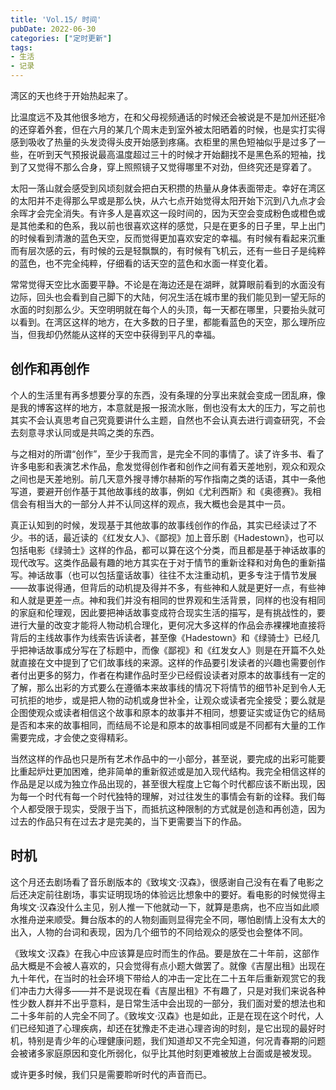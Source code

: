```yaml
---
title: 'Vol.15/ 时间'
pubDate: 2022-06-30
categories: ["定时更新"]
tags:
- 生活
- 记录
---
```


湾区的天也终于开始热起来了。

比温度远不及其他很多地方，在和父母视频通话的时候还会被说是不是加州还挺冷的还穿着外套，但在六月的某几个周末走到室外被太阳晒着的时候，也是实打实得感到吸收了热量的头发烫得头皮开始感到疼痛。衣柜里的黑色短袖似乎是过多了一些，在听到天气预报说最高温度超过三十的时候才开始翻找不是黑色系的短袖，找到了又觉得不那么合身，穿上照照镜子又觉得哪里不对劲，但终究还是穿着了。

太阳一落山就会感受到风顷刻就会把白天积攒的热量从身体表面带走。幸好在湾区的太阳并不走得那么早或是那么快，从六七点开始觉得太阳开始下沉到八九点才会余晖才会完全消失。有许多人是喜欢这一段时间的，因为天空会变成粉色或橙色或是其他柔和的色系，我以前也很喜欢这样的感觉，只是在更多的日子里，早上出门的时候看到清澈的蓝色天空，反而觉得更加喜欢安定的幸福。有时候有看起来沉重而有层次感的云，有时候的云是轻飘飘的，有时候有飞机云，还有一些日子是纯粹的蓝色，也不完全纯粹，仔细看的话天空的蓝色和水面一样变化着。

常常觉得天空比水面要平静。不论是在海边还是在湖畔，就算眼前看到的水面没有边际，回头也会看到自己脚下的大陆，何况生活在城市里的我们能见到一望无际的水面的时刻那么少。天空明明就在每个人的头顶，每一天都在哪里，只要抬头就可以看到。在湾区这样的地方，在大多数的日子里，都能看蓝色的天空，那么理所应当，但我却仍然能从这样的天空中获得到平凡的幸福。

## 创作和再创作

个人的生活里有再多想要分享的东西，没有条理的分享出来就会变成一团乱麻，像是我的博客这样的地方，本意就是报一报流水账，倒也没有太大的压力，写之前也其实不会认真思考自己究竟要讲什么主题，自然也不会认真去进行调查研究，不会去刻意寻求认同或是共鸣之类的东西。

与之相对的所谓“创作”，至少于我而言，是完全不同的事情了。读了许多书、看了许多电影和表演艺术作品，愈发觉得创作者和创作之间有着天差地别，观众和观众之间也是天差地别。前几天意外搜寻博尔赫斯的写作指南之类的话语，其中一条他写道，要避开创作基于其他故事线的故事，例如《尤利西斯》和《奥德赛》。我相信会有相当大的一部分人并不认同这样的观点，我大概也会是其中一员。

真正认知到的时候，发现基于其他故事的故事线创作的作品，其实已经读过了不少。书的话，最近读的《红发女人》、《鄙视》加上音乐剧《Hadestown》，也可以包括电影《绿骑士》这样的作品，都可以算在这个分类，而且都是基于神话故事的现代改写。这类作品最有趣的地方其实在于对于情节的重新诠释和对角色的重新描写。神话故事（也可以包括童话故事）往往不太注重动机，更多专注于情节发展——故事说得通，但背后的动机提及得并不多，有些神和人就是更好一点，有些神和人就是更差一点。神和我们并没有相同的世界观和生活背景，同样的也没有相同的家庭和伦理观，因此要把神话故事变成符合现实生活的描写，是有挑战性的，要进行大量的改变才能将人物动机合理化，更何况大多这样的作品会赤裸裸地直接将背后的主线故事作为线索告诉读者，甚至像《Hadestown》和《绿骑士》已经几乎把神话故事成分写在了标题中，而像《鄙视》和《红发女人》则是在开篇不久处就直接在文中提到了它们故事线的来源。这样的作品要引发读者的兴趣也需要创作者付出更多的努力，作者在构建作品时至少已经假设读者对原本的故事线有一定的了解，那么出彩的方式要么在遵循本来故事线的情况下将情节的细节补足到令人无可抗拒的地步，或是把人物的动机或身世补全，让观众或读者完全接受；要么就是企图使观众或读者相信这个故事和原本的故事并不相同，想要证实或证伪它的结局是否和本来的故事相同，而结局不论是和原本的故事相同或是不同都有大量的工作需要完成，才会使之变得精彩。

当然这样的作品也只是所有艺术作品中的一小部分，甚至说，要完成的出彩可能要比重起炉灶更加困难，绝非简单的重新叙述或是加入现代结构。我完全相信这样的作品是足以成为独立作品出现的，甚至很大程度上它每个时代都应该不断出现，因为每一个时代有每一个时代独特的理解，对过往发生的事情会有新的诠释。我们每个人都受限于现实，受限于当下，而抵抗这种限制的方式就是创造和再创造，因为过去的作品只有在过去才是完美的，当下更需要当下的作品。

## 时机

这个月还去剧场看了音乐剧版本的《致埃文·汉森》，很感谢自己没有在看了电影之后还决定前往剧场，事实证明现场的体验远比想象中的要好。看电影的时候觉得主角埃文·汉森没什么主见，别人推一下他就动一下，就算是患病，也不应当如此顺水推舟逆来顺受。舞台版本的的人物刻画则显得完全不同，哪怕剧情上没有太大的出入，人物的台词和表现，因为几个细节的不同给观众的感受也会整体不同。

《致埃文·汉森》在我心中应该算是应时而生的作品。要是放在二十年前，这部作品大概是不会被人喜欢的，只会觉得有点小题大做罢了。就像《吉屋出租》出现在九十年代，在当时的社会环境下带给人的冲击一定比在二十五年后重新观赏它的我们冲击力大得多——并不是说现在看《吉屋出租》不有趣了，只是对我们来说各种性少数人群并不出乎意料，是日常生活中会出现的一部分，我们面对爱的想法也和二十多年前的人完全不同了。《致埃文·汉森》也是如此，正是在现在这个时代，人们已经知道了心理疾病，却还在犹豫走不走进心理咨询的时刻，是它出现的最好时机，特别是青少年的心理健康问题，我们知道却又不完全知道，何况青春期的问题会被诸多家庭原因和变化所弱化，似乎比其他时刻更难被放上台面或是被发现。

或许更多时候，我们只是需要聆听时代的声音而已。
